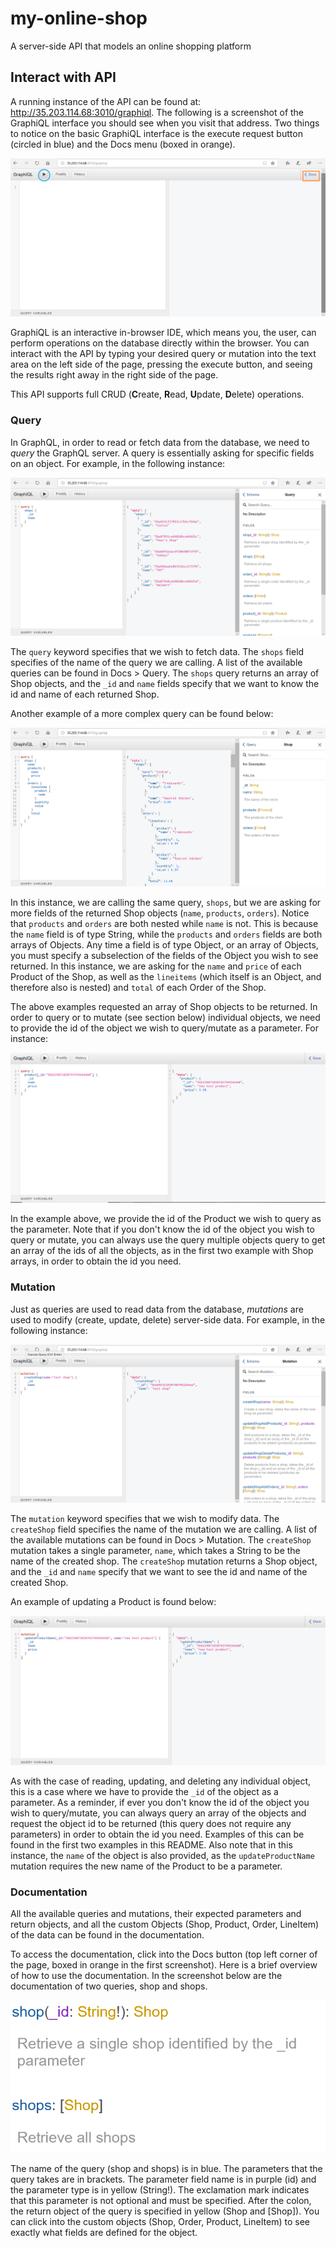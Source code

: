# my-online-shop
A server-side API that models an online shopping platform

## Interact with API
A running instance of the API can be found at: http://35.203.114.68:3010/graphiql. The following is a screenshot of the GraphiQL interface you should see when you visit that address. Two things to notice on the basic GraphiQL interface is the execute request button (circled in blue) and the Docs menu (boxed in orange). 

<img src='/screenshots/landingpagelabelled.png'>

GraphiQL is an interactive in-browser IDE, which means you, the user, can perform operations on the database directly within the browser. You can interact with the API by typing your desired query or mutation into the text area on the left side of the page, pressing the execute button, and seeing the results right away in the right side of the page. 

This API supports full CRUD (**C**reate, **R**ead, **U**pdate, **D**elete) operations. 

### Query
In GraphQL, in order to read or fetch data from the database, we need to *query* the GraphQL server. A query is essentially asking for specific fields on an object. For example, in the following instance:

<img src='/screenshots/queryshopsbasic.png'>

The `query` keyword specifies that we wish to fetch data. The `shops` field specifies of the name of the query we are calling. A list of the available queries can be found in Docs > Query. The `shops` query returns an array of Shop objects, and the `_id` and `name` fields specify that we want to know the id and name of each returned Shop. 

Another example of a more complex query can be found below:

<img src='/screenshots/queryshopscomplex.png'>

In this instance, we are calling the same query, `shops`, but we are asking for more fields of the returned Shop objects (`name`, `products`, `orders`). Notice that `products` and `orders` are both nested while `name` is not. This is because the `name` field is of type String, while the `products` and `orders` fields are both arrays of Objects. Any time a field is of type Object, or an array of Objects, you must specify a subselection of the fields of the Object you wish to see returned. In this instance, we are asking for the `name` and `price` of each Product of the Shop, as well as the `lineitems` (which itself is an Object, and therefore also is nested) and `total` of each Order of the Shop.

The above examples requested an array of Shop objects to be returned. In order to query or to mutate (see section below) individual objects, we need to provide the id of the object we wish to query/mutate as a parameter. For instance:

<img src='/screenshots/querysingleproduct.png'>

In the example above, we provide the id of the Product we wish to query as the parameter. Note that if you don't know the id of the object you wish to query or mutate, you can always use the query multiple objects query to get an array of the ids of all the objects, as in the first two example with Shop arrays, in order to obtain the id you need.


### Mutation
Just as queries are used to read data from the database, *mutations* are used to modify (create, update, delete) server-side data. For example, in the following instance:

<img src='/screenshots/mutationshopsimple.png'>

The `mutation` keyword specifies that we wish to modify data. The `createShop` field specifies the name of the mutation we are calling. A list of the available mutations can be found in Docs > Mutation. The `createShop` mutation takes a single parameter, `name`, which takes a String to be the name of the created shop. The `createShop` mutation returns a Shop object, and the `_id` and `name` specify that we want to see the id and name of the created Shop.

An example of updating a Product is found below:

<img src='/screenshots/updateproduct.png'>

As with the case of reading, updating, and deleting any individual object, this is a case where we have to provide the `_id` of the object as a parameter. As a reminder, if ever you don't know the id of the object you wish to query/mutate, you can always query an array of the objects and request the object id to be returned (this query does not require any parameters) in order to obtain the id you need. Examples of this can be found in the first two examples in this README. Also note that in this instance, the `name` of the object is also provided, as the `updateProductName` mutation requires the new name of the Product to be a parameter.


### Documentation
All the available queries and mutations, their expected parameters and return objects, and all the custom Objects (Shop, Product, Order, LineItem) of the data can be found in the documentation.

To access the documentation, click into the Docs button (top left corner of the page, boxed in orange in the first screenshot). Here is a brief overview of how to use the documentation. In the screenshot below are the documentation of two queries, shop and shops.

<img src='/screenshots/shopqueries.png'>

The name of the query (shop and shops) is in blue. The parameters that the query takes are in brackets. The parameter field name is in purple (id) and the parameter type is in yellow (String!). The exclamation mark indicates that this parameter is not optional and must be specified. After the colon, the return object of the query is specified in yellow (Shop and [Shop]). You can click into the custom objects (Shop, Order, Product, LineItem) to see exactly what fields are defined for the object. 
